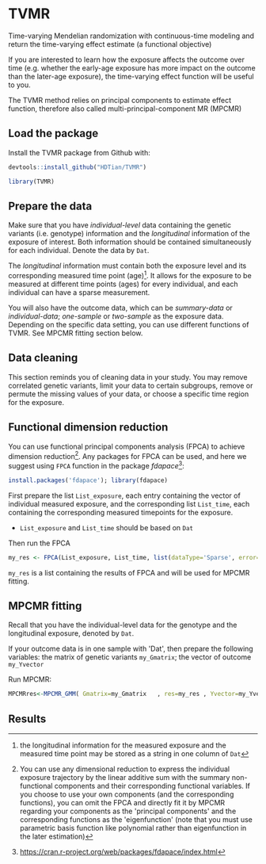 # TVMR
Time-varying Mendelian randomization with continuous-time modeling and return the time-varying effect estimate (a functional objective)

If you are interested to learn how the exposure affects the outcome over time (e.g. whether the early-age exposure has more impact on the outcome than the later-age exposure), the time-varying effect function will be useful to you. 

The TVMR method relies on principal components to estimate effect function, therefore also called multi-principal-component MR (MPCMR) 

## Load the package
Install the TVMR package from Github with:
```R
devtools::install_github("HDTian/TVMR")
```
```R
library(TVMR)
```

## Prepare the data
Make sure that you have *individual-level* data containing the genetic variants (i.e. genotype) information and the *longitudinal* information of the exposure of interest. Both information should be contained simultaneously for each individual. Denote the data by `Dat`.

The *longitudinal* information must contain both the exposure level and its corresponding measured time point (age)[^1]. It allows for the exposure to be measured at different time points (ages) for every individual, and each individual can have a sparse measurement.

[^1]: the longitudinal information for the measured exposure and the measured time point may be stored as a string in one column of `Dat`

You will also have the outcome data, which can be *summary-data* or *individual-data*; *one-sample* or *two-sample* as the exposure data. Depending on the specific data setting, you can use different functions of TVMR. See MPCMR fitting section below. 

## Data cleaning
This section reminds you of cleaning data in your study. You may remove correlated genetic variants, limit your data to certain subgroups, remove or permute the missing values of your data, or choose a specific time region for the exposure.


## Functional dimension reduction
You can use functional principal components analysis (FPCA) to achieve dimension reduction[^2]. Any packages for FPCA can be used, and here we suggest using `FPCA` function in the package *fdapace*[^3]:
```R
install.packages('fdapace'); library(fdapace)
```

First prepare the list `List_exposure`, each entry containing the vector of individual measured exposure, and the corresponding list `List_time`, each containing the corresponding measured timepoints for the exposure. 

* `List_exposure` and `List_time` should be based on `Dat`

Then run the FPCA
```R
my_res <- FPCA(List_exposure, List_time, list(dataType='Sparse', error=TRUE, verbose=TRUE)  )
```
`my_res` is a list containing the results of FPCA and will be used for MPCMR fitting.


[^2]: You can use any dimensional reduction to express the individual exposure trajectory by the linear additive sum with the summary non-functional components and their corresponding functional variables. If you choose to use your own components (and the corresponding functions), you can omit the FPCA and directly fit it by MPCMR regarding your components as the 'principal components' and the corresponding functions as the 'eigenfunction' (note that you must use parametric basis function like polynomial rather than eigenfunction in the later estimation) 

[^3]: https://cran.r-project.org/web/packages/fdapace/index.html

## MPCMR fitting
Recall that you have the individual-level data for the genotype and the longitudinal exposure, denoted by `Dat`.

If your outcome data is in one sample with 'Dat', then prepare the following variables: the matrix of genetic variants `my_Gmatrix`; the vector of outcome `my_Yvector`

Run MPCMR:
```R
MPCMRres<-MPCMR_GMM( Gmatrix=my_Gmatrix   , res=my_res , Yvector=my_Yvector    )
```


## Results 


